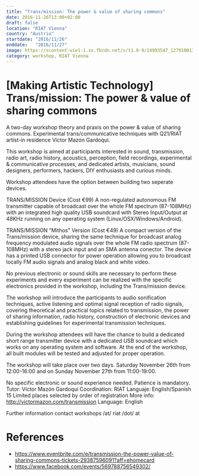 ```yaml
---
title: "Trans/mission: The power & value of sharing commons"
date: 2016-11-26T13:00+02:00
draft: false
location: "RIAT Vienna"
country: "Austria"
startdate: "2016/11/26"
enddate:   "2016/11/27"
image: https://scontent-vie1-1.xx.fbcdn.net/v/t1.0-9/14993547_1279100132152620_1287999755129202644_n.jpg?_nc_cat=111&_nc_sid=b386c4&_nc_ohc=Q-nujDUQaL0AX_ELFd3&_nc_ht=scontent-vie1-1.xx&oh=4387c0777ad4816ce88ead5b735621ca&oe=5F8AA7E2
category: workshop, RIAT Vienna
---
```


# [Making Artistic Technology] Trans/mission: The power & value of sharing commons

A two-day workshop theory and praxis on the power & value of sharing commons. Experimental trans/communicative techniques with Q21/RIAT artist-in residence Víctor Mazón Gardoqui.

This workshop is aimed at participants interested in sound, transmission, radio art, radio history, acoustics, perception, field recordings, experimental & communicative processes, and dedicated artists, musicians, sound designers, performers, hackers, DIY enthusiasts and curious minds.

Workshop attendees have the option between building two seperate devices.

TRANS/MISSION Device (Cost €99)
A non-regulated autonomous FM transmitter capable of broadcast over the whole FM spectrum (87-108MHz) with an integrated high quality USB soundcard with Stereo Input/Output at 48KHz running on any operating system (Linux/OSX/Windows/Android).

TRANS/MISSION “Mithos" Version (Cost €49)
A compact version of the Trans/mission device, sharing the same technique for broadcast analog frequency modulated audio signals over the whole FM radio spectrum (87-108MHz) with a stereo jack input and an SMA antenna conector. The device has a printed USB connector for power operation allowing you to broadcast locally FM audio signals and analog black and white video.

No previous electronic or sound skills are necessary to perform these experiments and every experiment can be realized with the specific electronics provided in the workshop, including the Trans/mission device.

The workshop will introduce the participants to audio sonification techniques, active listening and optimal signal reception of radio signals, covering theoretical and practical topics related to transmission, the power of sharing information, radio history, construction of electronic devices and establishing guidelines for experimental transmission techniques.

During the workshop attendees will have the chance to build a dedicated short range transmitter device with a dedicated USB soundcard which works on any operating system and software. At the end of the workshop, all built modules will be tested and adjusted for proper operation.

The workshop will take place over two days. Saturday November 26th from 12:00-16:00 and on Sunday November 27th from 11:00-19:00.

No specific electronic or sound experience needed. Patience is mandatory.
Tutor: Víctor Mazón Gardoqui
Coordination: RIAT
Languaje: English/Spanish
15 Limited places selected by order of registration
More info: http://victormazon.com/transmission
Language: English

Further information contact workshops /at/ riat /dot/ at


# References
* https://www.eventbrite.com/e/transmission-the-power-value-of-sharing-commons-tickets-29387596091?aff=ehomecard
* https://www.facebook.com/events/569788756549302/
